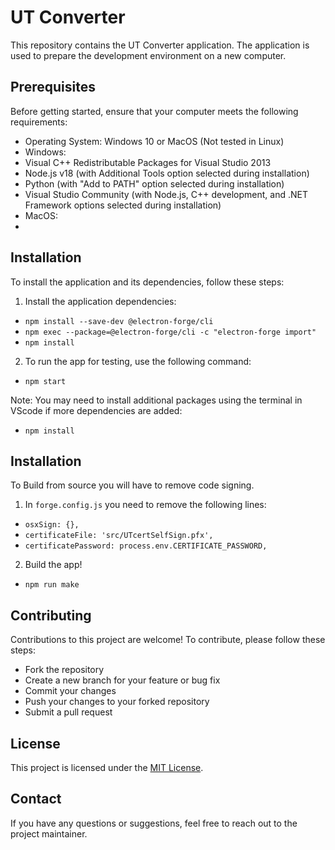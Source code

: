 # UT Converter

This repository contains the UT Converter application. The application is used to prepare the development environment on a new computer.

## Prerequisites

Before getting started, ensure that your computer meets the following requirements:
- Operating System: Windows 10 or MacOS (Not tested in Linux)
- Windows:
- Visual C++ Redistributable Packages for Visual Studio 2013
- Node.js v18 (with Additional Tools option selected during installation)
- Python (with "Add to PATH" option selected during installation)
- Visual Studio Community (with Node.js, C++ development, and .NET Framework options selected during installation)
- MacOS:
- 

## Installation

To install the application and its dependencies, follow these steps:

1. Install the application dependencies:
  - `npm install --save-dev @electron-forge/cli`  
  - `npm exec --package=@electron-forge/cli -c "electron-forge import"`
  - `npm install`
2. To run the app for testing, use the following command:
  - `npm start`

Note: You may need to install additional packages using the terminal in VScode if more dependencies are added:
- `npm install`


## Installation

To Build from source you will have to remove code signing.

1. In `forge.config.js` you need to remove the following lines:
  - `osxSign: {},`
  - `certificateFile: 'src/UTcertSelfSign.pfx',`
  - `certificatePassword: process.env.CERTIFICATE_PASSWORD,`
2. Build the app!
  - `npm run make`


## Contributing

Contributions to this project are welcome! To contribute, please follow these steps:
- Fork the repository
- Create a new branch for your feature or bug fix
- Commit your changes
- Push your changes to your forked repository
- Submit a pull request

## License

This project is licensed under the [MIT License](LICENSE).

## Contact

If you have any questions or suggestions, feel free to reach out to the project maintainer.
